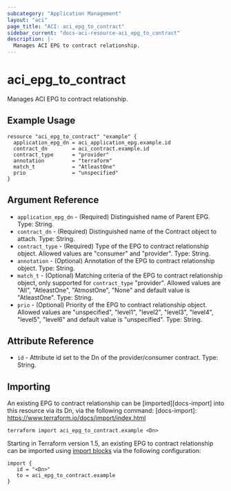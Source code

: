 ```yaml
---
subcategory: "Application Management"
layout: "aci"
page_title: "ACI: aci_epg_to_contract"
sidebar_current: "docs-aci-resource-aci_epg_to_contract"
description: |-
  Manages ACI EPG to contract relationship.
---
```


# aci_epg_to_contract

Manages ACI EPG to contract relationship.

## Example Usage

```hcl
resource "aci_epg_to_contract" "example" {
  application_epg_dn = aci_application_epg.example.id
  contract_dn        = aci_contract.example.id
  contract_type      = "provider"
  annotation         = "terraform"
  match_t            = "AtleastOne"
  prio               = "unspecified"
}
```

## Argument Reference

- `application_epg_dn` - (Required) Distinguished name of Parent EPG. Type: String.
- `contract_dn` - (Required) Distinguished name of the Contract object to attach. Type: String.
- `contract_type` - (Required) Type of the EPG to contract relationship object. Allowed values are "consumer" and "provider". Type: String.
- `annotation` - (Optional) Annotation of the EPG to contract relationship object. Type: String.
- `match_t` - (Optional) Matching criteria of the EPG to contract relationship object, only supported for `contract_type` "provider". Allowed values are "All", "AtleastOne", "AtmostOne", "None" and default value is "AtleastOne". Type: String.
- `prio` - (Optional) Priority of the EPG to contract relationship object. Allowed values are "unspecified", "level1", "level2", "level3", "level4", "level5", "level6" and default value is "unspecified". Type: String.
## Attribute Reference

- `id` - Attribute id set to the Dn of the provider/consumer contract. Type: String.

## Importing ##

An existing EPG to contract relationship can be [imported][docs-import] into this resource via its Dn, via the following command:
[docs-import]: https://www.terraform.io/docs/import/index.html


```
terraform import aci_epg_to_contract.example <Dn>
```

Starting in Terraform version 1.5, an existing EPG to contract relationship can be imported using [import blocks](https://developer.hashicorp.com/terraform/language/import) via the following configuration:

 ```
 import {
    id = "<Dn>"
    to = aci_epg_to_contract.example
 }
 ```